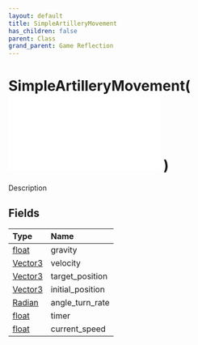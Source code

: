 ```yaml
---
layout: default
title: SimpleArtilleryMovement
has_children: false
parent: Class
grand_parent: Game Reflection
---
```

# SimpleArtilleryMovement( ![ SimpleMovement ](/game-reflection/classes/simple_movement.md) )
Description 

## Fields
| Type | Name |
|:-------------|:--------------|
| [float](/game-reflection/components/float.md) | gravity |
| [Vector3](/game-reflection/classes/vector3.md) | velocity |
| [Vector3](/game-reflection/classes/vector3.md) | target_position |
| [Vector3](/game-reflection/classes/vector3.md) | initial_position |
| [Radian](/game-reflection/classes/radian.md) | angle_turn_rate |
| [float](/game-reflection/components/float.md) | timer |
| [float](/game-reflection/components/float.md) | current_speed |
